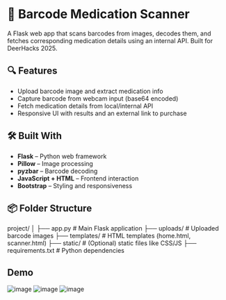 # 🧪 Barcode Medication Scanner

A Flask web app that scans barcodes from images, decodes them, and fetches corresponding medication details using an internal API. Built for DeerHacks 2025.

## 🔍 Features

- Upload barcode image and extract medication info
- Capture barcode from webcam input (base64 encoded)
- Fetch medication details from local/internal API
- Responsive UI with results and an external link to purchase

## 🛠️ Built With

- **Flask** – Python web framework
- **Pillow** – Image processing
- **pyzbar** – Barcode decoding
- **JavaScript + HTML** – Frontend interaction
- **Bootstrap** – Styling and responsiveness

## 📦 Folder Structure

project/
│
├── app.py # Main Flask application
├── uploads/ # Uploaded barcode images
├── templates/ # HTML templates (home.html, scanner.html)
├── static/ # (Optional) static files like CSS/JS
├── requirements.txt # Python dependencies

## Demo
![image](https://github.com/user-attachments/assets/69d324c9-c0f5-4f3b-93ba-e9335040c4a1)
![image](https://github.com/user-attachments/assets/0a0193fc-b115-45d5-b38d-7ecacf20e306)
![image](https://github.com/user-attachments/assets/a4ceda51-635f-47ce-9b77-4f314d832dd1)

